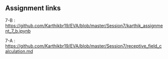 ## Assignment links

  7-B : https://github.com/Karthikbr19/EVA/blob/master/Session7/karthik_assignment_7_b.ipynb
  
  7-A : https://github.com/Karthikbr19/EVA/blob/master/Session7/receptive_field_calculation.md
  
  
